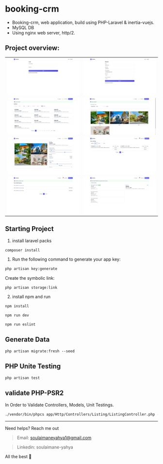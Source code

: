 # booking-crm
- Booking-crm, web application, build using PHP-Laravel & inertia-vuejs.
- MySQL DB
- Using nginx web server, http/2.

## Project overview:

<table>
    <tr>
        <td><img src="./public/captures/1.png" alt="project" /></td>
        <td><img src="./public/captures/2.png" alt="project" /></td>
   </tr> 
    <tr>
        <td><img src="./public/captures/3.png" alt="project" /></td>
    <td><img src="./public/captures/4.png" alt="project" /></td></tr>
  </tr>
    <tr>
        <td><img src="./public/captures/5.png" alt="project" /></td>
        <td><img src="./public/captures/6.png" alt="project" /></td>
   </tr> 
    <tr>
        <td><img src="./public/captures/7.png" alt="project" /></td>
        <td><img src="./public/captures/8.png" alt="project" /></td>
    </tr> 
</table>

## Starting Project

1. install laravel packs

```composer
composer install
```

1. Run the following command to generate your app key:

```bash
php artisan key:generate
```

Create the symbolic link:

```bash
php artisan storage:link
```

2. install npm and run

```npm
npm install
```

```npm
npm run dev
```

```npm
npm run eslint
```

## Generate Data

```
php artisan migrate:fresh --seed
```

## PHP Unite Testing

```bash
php artisan test
```

## validate PHP-PSR2

In Order to Validate Controllers, Models, Unit Testings.

```bash
./vendor/bin/phpcs app/Http/Controllers/Listing/ListingController.php --standard=PSR2
```

----- 
Need helps? Reach me out

> Email: soulaimaneyahya1@gmail.com

> Linkedin: soulaimane-yahya

All the best :beer:

